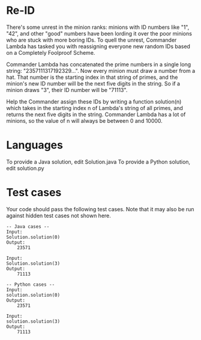 Re-ID
=====

There's some unrest in the minion ranks: minions with ID numbers like "1", "42", and other "good" numbers have been
lording it over the poor minions who are stuck with more boring IDs. To quell the unrest, Commander Lambda has tasked
you with reassigning everyone new random IDs based on a Completely Foolproof Scheme.

Commander Lambda has concatenated the prime numbers in a single long string: "2357111317192329...". Now every minion
must draw a number from a hat. That number is the starting index in that string of primes, and the minion's new ID
number will be the next five digits in the string. So if a minion draws "3", their ID number will be "71113".

Help the Commander assign these IDs by writing a function solution(n) which takes in the starting index n of Lambda's
string of all primes, and returns the next five digits in the string. Commander Lambda has a lot of minions, so the
value of n will always be between 0 and 10000.

Languages
=========

To provide a Java solution, edit Solution.java
To provide a Python solution, edit solution.py

Test cases
==========
Your code should pass the following test cases.
Note that it may also be run against hidden test cases not shown here.

```
-- Java cases --
Input:
Solution.solution(0)
Output:
    23571

Input:
Solution.solution(3)
Output:
    71113

-- Python cases --
Input:
solution.solution(0)
Output:
    23571

Input:
solution.solution(3)
Output:
    71113
```